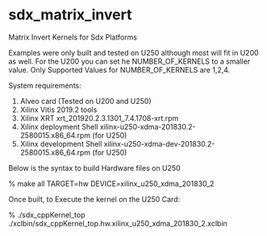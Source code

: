 # sdx_matrix_invert
Matrix Invert Kernels for Sdx Platforms

Examples were only built and tested on U250 although most will fit in U200 as well.
For the U200 you can set he NUMBER_OF_KERNELS to a smaller value.
Only Supported Values for NUMBER_OF_KERNELS are 1,2,4.

System requirements:

1. Alveo card (Tested on U200 and U250)
2. Xilinx Vitis 2019.2 tools
3. Xilinx XRT xrt_201920.2.3.1301_7.4.1708-xrt.rpm
4. Xilinx deployment Shell xilinx-u250-xdma-201830.2-2580015.x86_64.rpm (for U250)
4. Xilinx development Shell xilinx-u250-xdma-dev-201830.2-2580015.x86_64.rpm (for U250)

Below is the syntax to build Hardware files on U250

% make all TARGET=hw DEVICE=xilinx_u250_xdma_201830_2

Once built, to Execute the kernel on the U250 Card:

% ./sdx_cppKernel_top ./xclbin/sdx_cppKernel_top.hw.xilinx_u250_xdma_201830_2.xclbin
